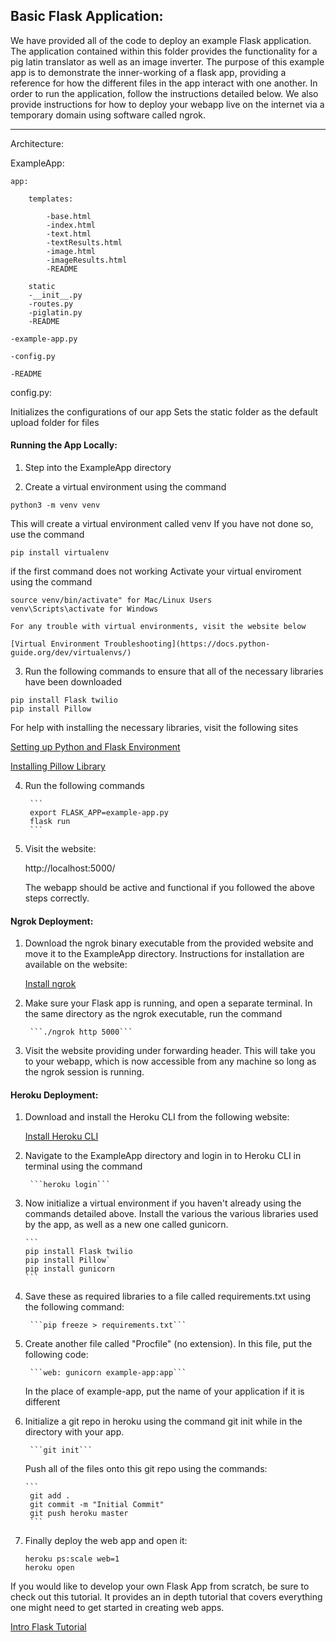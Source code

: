 ## Basic Flask Application:

We have provided all of the code to deploy an example Flask application. The
application contained within this folder provides the functionality for a 
pig latin translator as well as an image inverter. The purpose of this example
app is to demonstrate the inner-working of a flask app, providing a reference
for how the different files in the app interact with one another. In order to 
run the application, follow the instructions detailed below. We also provide
instructions for how to deploy your webapp live on the internet via a temporary
domain using software called ngrok.

---

Architecture:

ExampleApp:

    app:

        templates:

            -base.html
            -index.html
            -text.html
            -textResults.html
            -image.html
            -imageResults.html
            -README

        static
        -__init__.py
        -routes.py
        -piglatin.py
        -README

    -example-app.py

    -config.py

    -README

config.py:

Initializes the configurations of our app
Sets the static folder as the default upload folder for files

#### Running the App Locally:

1. Step into the ExampleApp directory

2. Create a virtual environment using the command

```python3 -m venv venv```

   This will create a virtual environment called venv
   If you have not done so, use the command

```pip install virtualenv```

   if the first command does not working
   Activate your virtual enviroment using the command
   ```
   source venv/bin/activate" for Mac/Linux Users
   venv\Scripts\activate for Windows
   ```
    For any trouble with virtual environments, visit the website below

    [Virtual Environment Troubleshooting](https://docs.python-guide.org/dev/virtualenvs/)

3. Run the following commands to ensure that all of the necessary libraries 
   have been downloaded

```
pip install Flask twilio
pip install Pillow
```

   For help with installing the necessary libraries, visit the following sites

   [Setting up Python and Flask Environment](https://www.twilio.com/docs/usage/tutorials/how-to-set-up-your-python-and-flask-development-environment)

   [Installing Pillow Library](https://pillow.readthedocs.io/en/stable/installation.html)

4. Run the following commands 

        ```
        export FLASK_APP=example-app.py
        flask run
        ```
        
5. Visit the website:

   http://localhost:5000/

   The webapp should be active and functional if you followed the above steps correctly.


#### Ngrok Deployment:

1. Download the ngrok binary executable from the provided website and move it to the ExampleApp directory. 
   Instructions for installation are available on the website:

   [Install ngrok](https://ngrok.com/download)

2. Make sure your Flask app is running, and open a separate terminal. In the same directory as the ngrok
   executable, run the command

        ```./ngrok http 5000```

3. Visit the website providing under forwarding header. This will take you to your webapp, which
   is now accessible from any machine so long as the ngrok session is running.


#### Heroku Deployment:

1. Download and install the Heroku CLI from the following website:

   [Install Heroku CLI](https://devcenter.heroku.com/articles/getting-started-with-python#set-up)

2. Navigate to the ExampleApp directory and login in to Heroku CLI in terminal using the command

        ```heroku login```

3. Now initialize a virtual environment if you haven't already using the commands detailed above.
   Install the various the various libraries used by the app, as well as a new one called gunicorn.
   
       ```
       pip install Flask twilio
       pip install Pillow`
       pip install gunicorn
       ```

4. Save these as required libraries to a file called requirements.txt using the following command:

        ```pip freeze > requirements.txt```

5. Create another file called "Procfile" (no extension). In this file, put the following code:

        ```web: gunicorn example-app:app```
        
   In the place of example-app, put the name of your application if it is different

6. Initialize a git repo in heroku using the command git init while in the directory with your app.
        
        ```git init```
        
   Push all of the files onto this git repo using the commands:
       
       ```
        git add .
        git commit -m "Initial Commit"
        git push heroku master
        ```

7. Finally deploy the web app and open it:

   ```
   heroku ps:scale web=1
   heroku open
   ```


If you would like to develop your own Flask App from scratch, be sure to check out this tutorial. 
It provides an in depth tutorial that covers everything one might need to get started in creating
web apps. 

[Intro Flask Tutorial](https://blog.miguelgrinberg.com/post/the-flask-mega-tutorial-part-i-hello-world)

